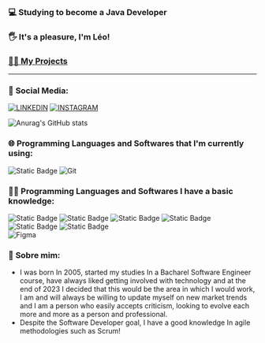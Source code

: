 ### 💻 **Studying to become a Java Developer**
### 🖐 **It's a pleasure, I'm Léo!**
### [🧑‍💻 My Projects](https://github.com/leonardorscarpitta?tab=repositories)

___

### 📱 **Social Media**:
[![LINKEDIN](https://img.shields.io/badge/linkedin-%230077B5.svg?style=for-the-badge&logo=linkedin&logoColor=white)](https://www.linkedin.com/in/leonardo-rocha-scarpitta-26a28629b/)
[![INSTAGRAM](https://img.shields.io/badge/Instagram-E4405F?style=for-the-badge&logo=instagram&logoColor=white)](https://instagram.com/leonardo.rscarpitta)

![Anurag's GitHub stats](https://github-readme-stats.vercel.app/api?username=leonardorscarpitta&show_icons=true&theme=radical)

### 🌐 **Programming Languages and Softwares that I'm currently using**:
![Static Badge](https://img.shields.io/badge/Java%20-%20%23141e32?style=flat&logo=intellijidea&logoColor=%23FFFFFF)
![Git](https://img.shields.io/badge/Git-%23071329?style=flat&logo=git&logoColor=%23F05032)

### 👨‍💻 **Programming Languages and Softwares I have a basic knowledge**:
![Static Badge](https://img.shields.io/badge/HTML5%20-%20%23141e32?style=flat&logo=html5&logoColor=%23E34F26) ![Static Badge](https://img.shields.io/badge/CSS3%20-%20%23141e32?style=flat&logo=CSS3&logoColor=%231572B6) ![Static Badge](https://img.shields.io/badge/JavaScript%20-%20%23141e32?style=flat&logo=javascript&logoColor=%23F7DF1E) ![Static Badge](https://img.shields.io/badge/C%20-%20%23141e32?style=flat&logo=c&logoColor=%23A8B9CC) ![Static Badge](https://img.shields.io/badge/C%2B%2B%20-%20%23141e32?style=flat&logo=cplusplus&logoColor=%2300599C) ![Static Badge](https://img.shields.io/badge/Python%20-%20%23141e32?style=flat&logo=python&logoColor=%233776AB)<br>![Figma](https://img.shields.io/badge/Figma-%23071329?style=flat&logo=figma&logoColor=%23F24E1E) 

### 📑 **Sobre mim**:
- I was born In 2005, started my studies In a Bacharel Software Engineer course, have always liked getting involved with technology and at the end of 2023 I decided that this would be the area in which I would work, I am and will always be willing to update myself on new market trends and I am a person who easily accepts criticism, looking to evolve each more and more as a person and professional.
- Despite the Software Developer goal, I have a good knowledge In agile methodologies such as Scrum!
